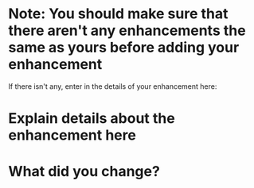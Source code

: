 # Note: You should make sure that there aren't any enhancements the same as yours before adding your enhancement
If there isn't any, enter in the details of your enhancement here:

# Explain details about the enhancement here

# What did you change?
